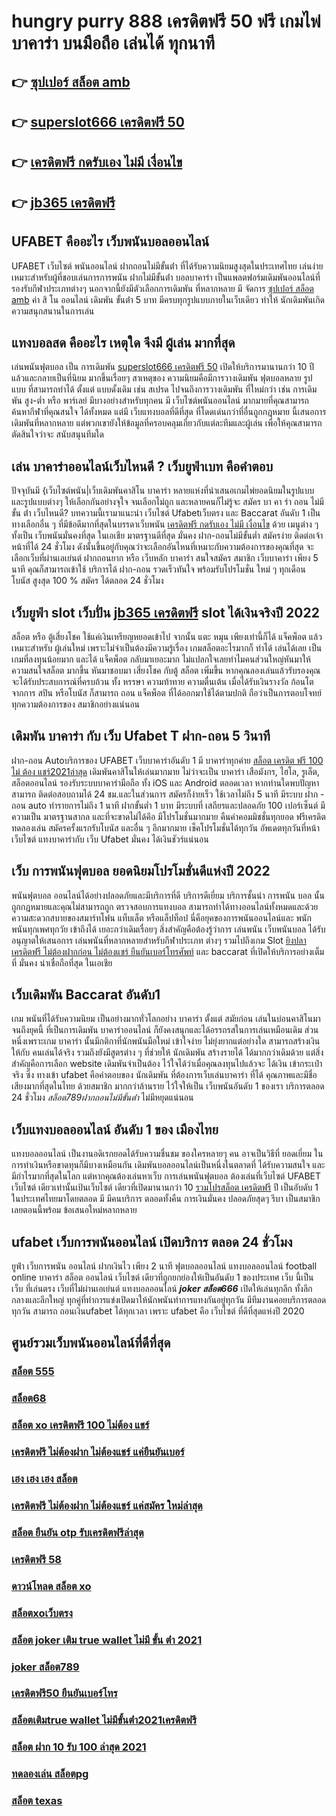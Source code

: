 # hungry purry 888 เครดิตฟรี 50 ฟรี  เกมไพ่บาคาร่า บนมือถือ เล่นได้ ทุกนาที 

## 👉 [ซุปเปอร์ สล็อต amb](https://member.mabet.net/?action=login)
## 👉 [superslot666 เครดิตฟรี 50](https://mabet.net/register/)
## 👉 [เครดิตฟรี กดรับเอง ไม่มี เงื่อนไข](https://mabet.net/credit-free-50/)
## 👉 [jb365 เครดิตฟรี](https://mabet.net/)

## UFABET คืออะไร เว็บพนันบอลออนไลน์

UFABET เว็บไซต์  พนันออนไลน์ ฝากถอนไม่มีขั้นต่ํา  ที่ได้รับความนิยมสูงสุดในประเทศไทย เล่นง่ายเหมาะสำหรับผู้ที่ชอบเล่นการการพนัน  ฝากไม่มีขั้นต่ํา บอลบาคาร่า  เป็นแพลตฟอร์มเดิมพันออนไลน์ที่รองรับกีฬาประเภทต่างๆ นอกจากนี้ยังมีตัวเลือกการเดิมพัน ที่หลากหลาย มี จัดการ [ซุปเปอร์ สล็อต amb](https://mabet.net/register/)  ค่า สิ โน ออนไลน์ เดิมพัน ขั้นต่ํา 5 บาท  มีครบทุกรูปแบบภายในเว็บเดียว ทำให้  นักเดิมพันเกิดความสนุกสนานในการเล่น

##  แทงบอลสด คืออะไร  เหตุใด จึงมี ผู้เล่น  มากที่สุด 

 เล่นพนันฟุตบอล เป็น การเดิมพัน [superslot666 เครดิตฟรี 50](https://mabet.net/credit-free-50/)  เปิดให้บริการมานานกว่า 10 ปีแล้วและกลายเป็นที่นิยม มากขึ้นเรื่อยๆ  สาเหตุของ ความนิยมคือมีการวางเดิมพัน ฟุตบอลหลาย รูปแบบ ที่สามารถทำได้ ตั้งแต่ แบบดั้งเดิม  เช่น สเปรด ไปจนถึงการวางเดิมพัน ที่ใหม่กว่า เช่น การเดิมพัน สูง-ต่ำ หรือ พาร์เลย์  มีบางอย่างสำหรับทุกคน มี เว็บไซต์พนันออนไลน์ มากมายที่คุณสามารถค้นหากีฬาที่คุณสนใจ ได้ทั้งหมด แต่มี เว็บแทงบอลที่ดีที่สุด ที่โดดเด่นกว่าที่อื่นถูกกฎหมาย นี้เสนอการเดิมพันที่หลากหลาย แต่พวกเขายังให้ข้อมูลที่ครอบคลุมเกี่ยวกับแต่ละทีมและผู้เล่น เพื่อให้คุณสามารถตัดสินใจว่าจะ สนับสนุนทีมใด

## เล่น บาคาร่าออนไลน์เว็บไหนดี ?  เว็บยูฟ่าเบท คือคำตอบ

ปัจจุบันมี {เว็บไซต์พนัน|เว็บเดิมพันคาสิโน บาคาร่า หลายแห่งที่นำเสนอเกมไพ่ยอดนิยมในรูปแบบและรูปแบบต่างๆ ให้เลือกกันอย่างจุใจ จนเลือกไม่ถูก และหลายคนก็ไม่รู้จะ  สมัคร บา คา ร่า ถอน ไม่มี ขั้น ต่ํา  เว็บไหนดี? บทความนี้เรามาแนะนำ เว็บไซต์ Ufabetเว็บตรง  และ Baccarat อันดับ 1 เป็นทางเลือกอื่น ๆ ที่มีข้อดีมากที่สุดในบรรดาเว็บพนัน [เครดิตฟรี กดรับเอง ไม่มี เงื่อนไข](https://mabet.net/) ด้วย  เมนูต่าง ๆ  ทั้งเป็น  เว็บพนันมั่นคงที่สุด  ในเอเชีย มาตรฐานดีที่สุด มั่นคง ฝาก-ถอนไม่มีขั้นต่ำ  สมัครง่าย ติดต่อเจ้าหน้าที่ได้ 24 ชั่วโมง  ดังนั้นขึ้นอยู่กับคุณว่าจะเลือกอันไหนที่เหมาะกับความต้องการของคุณที่สุด จะเลือกเว็บที่ผ่านเอเย่นต์ ฝากถอนยาก หรือ เว็บหลัก บาคาร่า สนใจสมัคร สมาชิก เว็บบาคาร่า  เพียง 5 นาที คุณก็สามารถเข้าใช้ บริการได้ ฝาก-ถอน รวดเร็วทันใจ พร้อมรับโปรโมชั่น ใหม่ ๆ ทุกเดือน โบนัส สูงสุด 100 % สมัคร ได้ตลอด 24 ชั่วโมง

## เว็บยูฟ่า slot  เว็บปั่น [jb365 เครดิตฟรี](https://mabet.net/) slot ได้เงินจริงปี 2022

สล็อต หรือ ตู้เสี่ยงโชค ใช้แค่เงินเหรียญหยอดเข้าไป จากนั้น แตะ  หมุน  เพียงเท่านี้ก็ได้ แจ็คพ็อต แล้ว เหมาะสำหรับ ผู้เล่นใหม่  เพราะไม่จำเป็นต้องมีความรู้เรื่อง เกมสล็อตอะไรมากก็ ทำได้ เล่นได้เลย เป็นเกมที่ลงทุนน้อยมาก และได้ แจ็คพ็อต กลับมาเยอะมาก ไม่แปลกใจเลยทำไมคนส่วนใหญ่หันมาให้ความสนใจสล็อต มากขึ้น หันมาชอบมา เสี่ยงโชค กับตู้ สล็อต เพิ่มขึ้น หากคุณลองเล่นแล้วรับรองคุณจะได้รับประสบการณ์ที่ครบถ้วน ทั้ง หรรษา ความท้าทาย ความตื่นเต้น เมื่อได้รับเงินรางวัล ก้อนโต จากการ  สปิน หรือโบนัส  ก็สามารถ ถอน  แจ็คพ็อต ที่ได้ออกมาใช้ได้ตามปกติ ถือว่าเป็นการตอบโจทย์ ทุกความต้องการของ สมาชิกอย่างแน่นอน 


##  เดิมพัน บาคาร่า กับ เว็บ Ufabet T  ฝาก-ถอน 5 วินาที

ฝาก-ถอน  Autoบริการของ UFABET เว็บบาคาร่าอันดับ 1 มี   บาคาร่าทุกค่าย [สล็อต เครดิต ฟรี 100 ไม่ ต้อง แชร์2021ล่าสุด](https://member.mabet.net/?action=login) เดิมพันคาสิโนให้เล่นมากมาย ไม่ว่าจะเป็น บาคาร่า เสือมังกร, ไฮโล, รูเล็ต, สล็อตออนไลน์ รองรับระบบบาคาร่ามือถือ ทั้ง iOS และ Android ตลอดเวลา หากท่านใดพบปัญหาสามารถ ติดต่อสอบถามได้ 24 ชม.และในส่วนการ สมัครก็ง่ายเร็ว ใช้เวลาไม่ถึง 5 นาที มีระบบ ฝาก - ถอน auto ทำรายการไม่ถึง 1 นาที  ฝากขั้นต่ำ 1 บาท   มีระบบที่ เสถียรและปลอดภัย 100 เปอร์เซ็นต์ มีความเป็น มาตรฐานสากล และที่จะขาดไม่ได้คึอ มีโปรโมชั่นมากมาย  คืนค่าคอมมิชชั่นทุกยอด ฟรีเครดิต ทดลองเล่น สมัครครั้งแรกรับโบนัส และอื่น ๆ อีกมากมาย เช็คโปรโมชั่นได้ทุกวัน อัพเดตทุกวันที่หน้าเว็บไซต์ แทงบาคาร่ากับ  เว็บ Ufabet มั่นคง ได้เงินชัวร์แน่นอน


## เว็บ  การพนันฟุตบอล  ยอดนิยมโปรโมชั่นดีแห่งปี 2022

 พนันฟุตบอล ออนไลน์ได้อย่างปลอดภัยและมีบริการที่ดี บริการดีเยี่ยม บริการชั้นนำ การพนัน  บอล นั้นถูกกฎหมายและคุณไม่สามารถถูก ตรวจสอบการแทงบอล สามารถทำได้ทางออนไลน์ทั้งหมดและด้วยความสะดวกสบายของสมาร์ทโฟน แท็บเล็ต หรือแล็ปท็อป นี่คือยุคของการพนันออนไลน์และ พนักพนันทุกเพศทุกวัย เข้าถึงได้ เยอะกว่าเดิมเรื่อยๆ สิ่งสำคัญคือต้องรู้ว่าการ เล่นพนัน เว็บพนันบอล ได้รับอนุญาตให้เสนอการ เล่นพนันที่หลากหลายสำหรับกีฬาประเภท ต่างๆ รวมไปถึงเกม Slot [ยิงปลา เครดิตฟรี ไม่ต้องฝากก่อน ไม่ต้องแชร์ ยืนยันเบอร์โทรศัพท์](https://mabet.net/20-free-100/) และ baccarat ที่เปิดให้บริการอย่างเต็มที่ มั่นคง น่าเชื่อถือที่สุด ในเอเชีย

##  เว็บเดิมพัน  Baccarat  อันดับ1

เกม พนันที่ได้รับความนิยม เป็นอย่างมากทั่วโลกอย่าง  บาคาร่า ตั้งแต่ สมัยก่อน เล่นในบ่อนคาสิโนมาจนถึงยุคนี้ ที่เป็นการเดิมพัน บาคาร่าออนไลน์ ก็ยังคงสนุกและได้อรรถรสในการเล่นเหมือนเดิม ส่วนหนึ่งเพราะเกม บาคาร่า นั้นมีกติกาที่นักพนันมือใหม่  เข้าใจง่าย ไม่ยุ่งยากแต่อย่างใด  สามารถสร้างเงิน ให้กับ คนเล่นได้จริง  รวมถึงยังมีสูตรต่าง ๆ ที่ช่วยให้ นักเดิมพัน สร้างรายได้ ได้มากกว่าเดิมด้วย แต่สิ่งสำคัญคือการเลือก website เดิมพันจำเป็นต้อง ไว้ใจได้ว่าเมื่อคุณลงทุนไปแล้วจะ ได้เงิน เข้ากระเป๋าจริง ซึ่ง  ทางเข้า ufabet  คือคำตอบของ นักเดิมพัน ที่ต้องการเว็บเล่นบาคาร่า ที่ได้ คุณภาพและมีชื่อเสียงมากที่สุดในไทย ด้วยสมาชิก มากกว่าล้านราย ไว้ใจให้เป็น เว็บพนันอันดับ 1 ของเรา บริการตลอด 24 ชั่วโมง *สล็อต789ฝากถอนไม่มีขั้นต่ํา* ไม่มีหยุดแน่นอน

## เว็บแทงบอลออนไลน์ อันดับ 1 ของ เมืองไทย  

 แทงบอลออนไลน์  เป็นงานอดิเรกยอดได้รับความชื่นชม ของใครหลายๆ คน อาจเป็นวิธีที่ ยอดเยี่ยม ในการทำเงินหรือขาดทุนก็มีบางเหมือนกัน  เดิมพันบอลออนไลน์เป็นหนึ่งในตลาดที่ ได้รับความสนใจ และมีกำไรมากที่สุดในโลก แต่หากคุณต้องเล่นหาเว็บ การเล่นพนันฟุตบอล ต้องเล่นที่เว็บไซต์ UFABET  เว็บไซต์ เดียวเท่านั้นเป้นเว็บไซต์ เดียวที่เปิดมานานกว่า 10 [รวมโปรสล็อต เครดิตฟรี](https://bio.link/tisawago) ปี เป็นอับดับ 1 ในประเทศไทยมาโดยตลอด มี มีคนบริการ ตลอดทั้งคืน การเงินมั่นคง ปลอดภัยสุดๆ รีบา เป็นสมาชิกเลยตอนนี้พร้อม ข้อเสนอใหม่หลากหลาย 


##  ufabet  เว็บการพนันออนไลน์ เปิดบริการ ตลอด 24 ชั่วโมง 

 ยูฟ่า เว็บการพนัน ออนไลน์    ฝากเงินไว เพียง 2 นาที ฟุตบอลออนไลน์ แทงบอลออนไลน์ football online บาคาร่า สล็อต ออนไลน์  เว็บไซต์ เดียวที่ถูกยกย่องให้เป็นอันดับ 1 ของประเทศ  เว็บ นี้เป็น เว็บ ที่เล่นตรง เว็บที่ไม่ผ่านเอเย่นต์   แทงบอลออนไลน์ ***joker สล็อต666*** เปิดให้เล่นทุกลีก ทั้งลีกกลางและลีกใหญ่ ทุกคู่ที่ทำการแข่งเปิดมาให้นักพนันทำการแทงกันอยู่ทุกวัน มีทีมงานคอยบริการตลอด ทุกวัน  สามารถ ถอนเงินufabet  ได้ทุกเวลา เพราะ  ufabet  คือ เว็บไซต์ ที่ดีที่สุดแห่งปี 2020 


## ศูนย์รวมเว็บพนันออนไลน์ที่ดีที่สุด

### [สล็อต 555](https://atom.io/themes/PG%20เว็บตรง%20%20เครดิตฟรี%20วันเกิด%20สมาชิกใหม่%20008%20สล็อต%2020รับ100%20ของแท้%20100%)
### [สล็อต68](https://atom.io/themes/PG%20เว็บตรง%20%20สล็อต%20เครดิตฟรี%20ล่าสุด%20วันนี้%20008%20สล็อต%2020รับ100%20ของแท้%20100%)
### [สล็อต xo เครดิตฟรี 100 ไม่ต้อง แชร์](https://atom.io/themes/PG%20เว็บตรง%20%20set%20888%20เครดิตฟรี%20008%20สล็อต%2020รับ100%20ของแท้%20100%)
### [เครดิตฟรี ไม่ต้องฝาก ไม่ต้องแชร์ แค่ยืนยันเบอร์](https://atom.io/themes/PG%20เว็บตรง%20%20สล็อต%20jili%20008%20สล็อต%2020รับ100%20ของแท้%20100%)
### [เฮง เฮง เฮง สล็อต](https://atom.io/themes/PG%20เว็บตรง%20%20dumbo%20สล็อต%20008%20สล็อต%2020รับ100%20ของแท้%20100%)
### [เครดิตฟรี ไม่ต้องฝาก ไม่ต้องแชร์ แค่สมัคร ใหม่ล่าสุด](https://atom.io/themes/PG%20เว็บตรง%20%20ทดลองเล่น%20สล็อต%20008%20สล็อต%2020รับ100%20ของแท้%20100%)
### [สล็อต ยืนยัน otp รับเครดิตฟรีล่าสุด](https://atom.io/themes/PG%20เว็บตรง%20%20สมัคร%20เกม%20สล็อต%20เว็บ%20ตรง%20008%20สล็อต%2020รับ100%20ของแท้%20100%)
### [เครดิตฟรี 58](https://atom.io/themes/PG%20เว็บตรง%20%20สล็อต799%20008%20สล็อต%2020รับ100%20ของแท้%20100%)
### [ดาวน์โหลด สล็อต xo](https://atom.io/themes/PG%20เว็บตรง%20%20kiss918%20เครดิตฟรี50%20008%20สล็อต%2020รับ100%20ของแท้%20100%)
### [สล็อตxoเว็บตรง](https://atom.io/themes/PG%20เว็บตรง%20%20เครดิตฟรี%20กดรับเอง%20008%20สล็อต%2020รับ100%20ของแท้%20100%)
### [สล็อต joker เติม true wallet ไม่มี ขั้น ต่ํา 2021](https://atom.io/themes/PG%20เว็บตรง%20%20เครดิตฟรี%20100%20ทำ%20เทิ%20ร์%20น.%201%20เท่า%20008%20สล็อต%2020รับ100%20ของแท้%20100%)
### [joker สล็อต789](https://atom.io/themes/PG%20เว็บตรง%20%20wo365%20เครดิตฟรี18%20008%20สล็อต%2020รับ100%20ของแท้%20100%)
### [เครดิตฟรี50 ยืนยันเบอร์โทร](https://atom.io/themes/PG%20เว็บตรง%20%20สล็อต%20hilorich%20008%20สล็อต%2020รับ100%20ของแท้%20100%)
### [สล็อตเติมtrue wallet ไม่มีขั้นต่ํา2021เครดิตฟรี](https://atom.io/themes/PG%20เว็บตรง%20%20superslot%20เครดิตฟรี%2050%202021%20008%20สล็อต%2020รับ100%20ของแท้%20100%)
### [สล็อต ฝาก 10 รับ 100 ล่าสุด 2021](https://atom.io/themes/PG%20เว็บตรง%20%20789สล็อต%20008%20สล็อต%2020รับ100%20ของแท้%20100%)
### [ทดลองเล่น สล็อตpg](https://atom.io/themes/PG%20เว็บตรง%20%20สล็อต%20v9%20008%20สล็อต%2020รับ100%20ของแท้%20100%)
### [สล็อต texas](https://atom.io/themes/PG%20เว็บตรง%20%20โจ๊กเกอร์%20สล็อต%20008%20สล็อต%2020รับ100%20ของแท้%20100%)